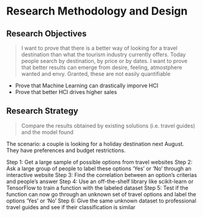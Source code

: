 # Research Methodology and Design

## Research Objectives
>I want to prove that there is a better way of looking for a travel destination than what the tourism industry currently offers. Today people search by destination, by price or by dates. I want to prove that better results can emerge from desire, feeling, atmostphere wanted and envy. Granted, these are not easily quantifiable

* Prove that Machine Learning can drastically imporve HCI
* Prove that better HCI drives higher sales


## Research Strategy
>Compare the results obtained by existing solutions (i.e. travel guides) and the model found

The scenario: a couple is looking for a holiday destination next August. They have preferences and budget restrictions.

Step 1: Get a large sample of possible options from travel websites
Step 2: Ask a large group of people to label these options ‘Yes’ or ‘No’ through an interactive website
Step 3: Find the correlation between an option’s criterias and people’s answer
Step 4: Use an off-the-shelf library like scikit-learn or TensorFlow to train a function with the labeled dataset
Step 5: Test if the function can now go through an unknown set of travel options and label the options ‘Yes’ or ‘No’
Step 6: Give the same unknown dataset to professional travel guides and see if their classification is similar